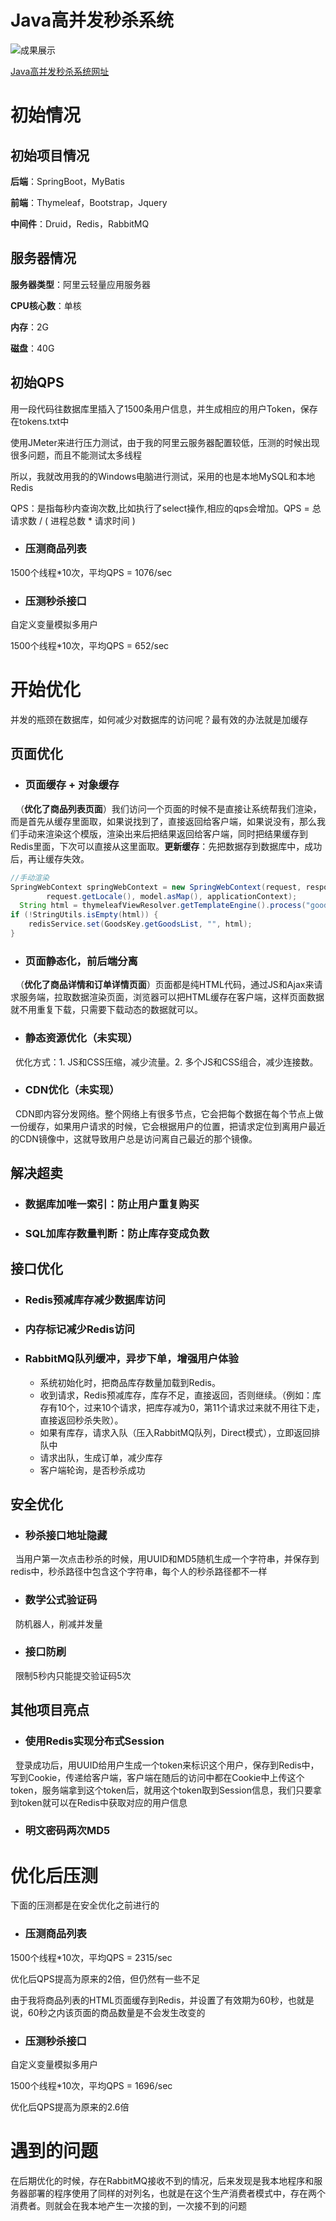 # Java高并发秒杀系统

![成果展示](https://github.com/adXiang/miaosha/blob/master/img/%E7%A7%92%E6%9D%80%E6%B5%81%E7%A8%8B.gif)

[Java高并发秒杀系统网址](http://miaosha.adxiang.top/)

# 初始情况

## 初始项目情况

**后端**：SpringBoot，MyBatis

**前端**：Thymeleaf，Bootstrap，Jquery

**中间件**：Druid，Redis，RabbitMQ

## 服务器情况

**服务器类型**：阿里云轻量应用服务器

**CPU核心数**：单核

**内存**：2G

**磁盘**：40G

## 初始QPS

用一段代码往数据库里插入了1500条用户信息，并生成相应的用户Token，保存在tokens.txt中

使用JMeter来进行压力测试，由于我的阿里云服务器配置较低，压测的时候出现很多问题，而且不能测试太多线程

所以，我就改用我的的Windows电脑进行测试，采用的也是本地MySQL和本地Redis

QPS：是指每秒内查询次数,比如执行了select操作,相应的qps会增加。QPS = 总请求数 / ( 进程总数 *   请求时间 )

- ### 压测商品列表

1500个线程*10次，平均QPS = 1076/sec

- ### 压测秒杀接口

自定义变量模拟多用户

1500个线程*10次，平均QPS = 652/sec

# 开始优化

并发的瓶颈在数据库，如何减少对数据库的访问呢？最有效的办法就是加缓存

## 页面优化

- ### 页面缓存 + 对象缓存

   （**优化了商品列表页面**）我们访问一个页面的时候不是直接让系统帮我们渲染，而是首先从缓存里面取，如果说找到了，直接返回给客户端，如果说没有，那么我们手动来渲染这个模版，渲染出来后把结果返回给客户端，同时把结果缓存到Redis里面，下次可以直接从这里面取。**更新缓存**：先把数据存到数据库中，成功后，再让缓存失效。
   
   ```java
   //手动渲染
   SpringWebContext springWebContext = new SpringWebContext(request, response, request.getServletContext(),
           request.getLocale(), model.asMap(), applicationContext);
   String html = thymeleafViewResolver.getTemplateEngine().process("goods_list", springWebContext);
   if (!StringUtils.isEmpty(html)) {
       redisService.set(GoodsKey.getGoodsList, "", html);
   }
   ```

- ### 页面静态化，前后端分离
 
   （**优化了商品详情和订单详情页面**）页面都是纯HTML代码，通过JS和Ajax来请求服务端，拉取数据渲染页面，浏览器可以把HTML缓存在客户端，这样页面数据就不用重复下载，只需要下载动态的数据就可以。

- ### 静态资源优化（未实现）

   优化方式：1. JS和CSS压缩，减少流量。2. 多个JS和CSS组合，减少连接数。

- ### CDN优化（未实现）

   CDN即内容分发网络。整个网络上有很多节点，它会把每个数据在每个节点上做一份缓存，如果用户请求的时候，它会根据用户的位置，把请求定位到离用户最近的CDN镜像中，这就导致用户总是访问离自己最近的那个镜像。
   
## 解决超卖

- ### 数据库加唯一索引：防止用户重复购买

- ### SQL加库存数量判断：防止库存变成负数

## 接口优化

- ### Redis预减库存减少数据库访问

- ### 内存标记减少Redis访问

- ### RabbitMQ队列缓冲，异步下单，增强用户体验

  - 系统初始化时，把商品库存数量加载到Redis。
  - 收到请求，Redis预减库存，库存不足，直接返回，否则继续。（例如：库存有10个，过来10个请求，把库存减为0，第11个请求过来就不用往下走，直接返回秒杀失败）。 
  - 如果有库存，请求入队（压入RabbitMQ队列，Direct模式），立即返回排队中
  - 请求出队，生成订单，减少库存
  - 客户端轮询，是否秒杀成功

## 安全优化

- ### 秒杀接口地址隐藏

   当用户第一次点击秒杀的时候，用UUID和MD5随机生成一个字符串，并保存到redis中，秒杀路径中包含这个字符串，每个人的秒杀路径都不一样

- ### 数学公式验证码

   防机器人，削减并发量

- ### 接口防刷

   限制5秒内只能提交验证码5次

## 其他项目亮点

- ### 使用Redis实现分布式Session

   登录成功后，用UUID给用户生成一个token来标识这个用户，保存到Redis中，写到Cookie，传递给客户端，客户端在随后的访问中都在Cookie中上传这个token，服务端拿到这个token后，就用这个token取到Session信息，我们只要拿到token就可以在Redis中获取对应的用户信息

- ### 明文密码两次MD5

# 优化后压测

下面的压测都是在安全优化之前进行的

- ### 压测商品列表

1500个线程*10次，平均QPS = 2315/sec

优化后QPS提高为原来的2倍，但仍然有一些不足

由于我将商品列表的HTML页面缓存到Redis，并设置了有效期为60秒，也就是说，60秒之内该页面的商品数量是不会发生改变的

- ### 压测秒杀接口

自定义变量模拟多用户

1500个线程*10次，平均QPS = 1696/sec

优化后QPS提高为原来的2.6倍

# 遇到的问题

在后期优化的时候，存在RabbitMQ接收不到的情况，后来发现是我本地程序和服务器部署的程序使用了同样的对列名，也就是在这个生产消费者模式中，存在两个消费者。则就会在我本地产生一次接的到，一次接不到的问题

